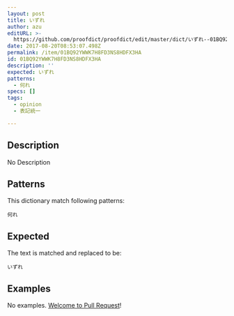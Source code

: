 ```yaml
---
layout: post
title: いずれ
author: azu
editURL: >-
  https://github.com/proofdict/proofdict/edit/master/dict/いずれ--01BQ92YWWK7H8FD3NS8HDFX3HA.yml
date: 2017-08-20T08:53:07.498Z
permalink: /item/01BQ92YWWK7H8FD3NS8HDFX3HA
id: 01BQ92YWWK7H8FD3NS8HDFX3HA
description: ''
expected: いずれ
patterns:
  - 何れ
specs: []
tags:
  - opinion
  - 表記統一

---
```


## Description

No Description 

## Patterns

This dictionary match following patterns:

    何れ

## Expected

The text is matched and replaced to be:

    いずれ

## Examples

No examples. [Welcome to Pull Request](https://github.com/proofdict/proofdict/edit/master/dict/いずれ--01BQ92YWWK7H8FD3NS8HDFX3HA.yml)!
